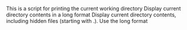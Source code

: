 This is a script for printing the current working directory
Display current directory contents in a long format
Display current directory contents, including hidden files (starting with .). Use the long format
